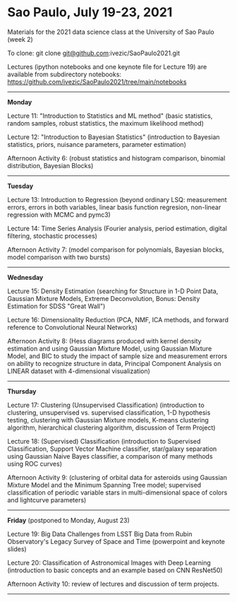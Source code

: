 # Sao Paulo, July 19-23, 2021
Materials for the 2021 data science class at the University of Sao Paulo (week 2)

To clone: git clone git@github.com:ivezic/SaoPaulo2021.git

Lectures (ipython notebooks and one keynote file for Lecture 19) are available 
from subdirectory notebooks: 
https://github.com/ivezic/SaoPaulo2021/tree/main/notebooks   

---------------------------------------------------------------------- 
 
**Monday**

Lecture 11: "Introduction to Statistics and ML method" 
(basic statistics, random samples, robust statistics, the maximum likelihood method)  
 
Lecture 12: "Introduction to Bayesian Statistics" 
(introduction to Bayesian statistics, priors, nuisance parameters, parameter estimation) 

Afternoon Activity 6: 
(robust statistics and histogram comparison, binomial distribution, Bayesian Blocks)   

-----------------------------------------------------------------------------

**Tuesday** 
 
Lecture 13: Introduction to Regression
(beyond ordinary LSQ: measurement errors, errors in both variables, linear basis function
regresion, non-linear regression with MCMC and pymc3) 
   
Lecture 14: Time Series Analysis
(Fourier analysis, period estimation, digital filtering, stochastic processes) 
 
Afternoon Activity 7: 
(model comparison for polynomials, Bayesian blocks, model comparison with two bursts) 

-----------------------------------------------------------------------------

**Wednesday**

Lecture 15: Density Estimation
(searching for Structure in 1-D Point Data, Gaussian Mixture Models, Extreme Deconvolution,
Bonus: Density Estimation for SDSS "Great Wall")

Lecture 16: Dimensionality Reduction
(PCA, NMF, ICA methods, and forward reference to Convolutional Neural Networks) 
          
Afternoon Activity 8: 
(Hess diagrams produced with kernel density estimation and using Gaussian Mixture Model,
 using Gaussian Mixture Model, and BIC to study the impact of sample size and measurement
 errors on ability to recognize structure in data, Principal Component Analysis on LINEAR 
 dataset with 4-dimensional visualization) 

-----------------------------------------------------------------------------

**Thursday** 

Lecture 17: Clustering (Unsupervised Classification) 
(introduction to clustering, unsupervised vs. supervised classification, 1-D hypothesis testing,
clustering with Gaussian Mixture models, K-means clustering algorithm, hierarchical clustering
algorithm, discussion of Term Project)
   
Lecture 18: (Supervised) Classification
(introduction to Supervised Classification, Support Vector Machine classifier,  star/galaxy 
separation using Gaussian Naive Bayes classifier, a comparison of many methods using ROC curves)
 
Afternoon Activity 9: 
(clustering of orbital data for asteroids using Gaussian Mixture Model and the Minimum Spanning 
Tree model; supervised classification of periodic variable stars in multi-dimensional space of 
colors and lightcurve parameters)

-----------------------------------------------------------------------------

**Friday**  (postponed to Monday, August 23) 

Lecture 19: Big Data Challenges from LSST
Big Data from Rubin Observatory's Legacy Survey of Space and Time (powerpoint and keynote slides)
   
Lecture 20: Classification of Astronomical Images with Deep Learning
(introduction to basic concepts and an example based on CNN ResNet50)
  
Afternoon Activity 10: 
review of lectures and discussion of term projects.

-----------------------------------------------------------------------------
 